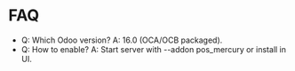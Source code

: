 # FAQ

- Q: Which Odoo version? A: 16.0 (OCA/OCB packaged).
- Q: How to enable? A: Start server with --addon pos_mercury or install in UI.
